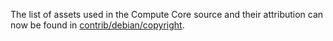The list of assets used in the Compute Core source and their attribution can now be found in [contrib/debian/copyright](../contrib/debian/copyright).
